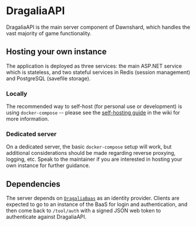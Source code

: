 # DragaliaAPI

DragaliaAPI is the main server component of Dawnshard, which handles the vast majority of game functionality.

## Hosting your own instance

The application is deployed as three services: the main ASP.NET service which is stateless, and two stateful services in Redis (session management) and PostgreSQL (savefile storage).

### Locally

The recommended way to self-host (for personal use or development) is using `docker-compose` -- please see the [self-hosting guide](https://github.com/SapiensAnatis/Dawnshard/wiki/Self-hosting-guide) in the wiki for more information.

### Dedicated server

On a dedicated server, the basic `docker-compose` setup will work, but additional considerations should be made regarding reverse proxying, logging, etc. Speak to the maintainer if you are interested in hosting your own instance for further guidance.

## Dependencies

The server depends on [`DragaliaBaas`](https://github.com/DragaliaLostRevival/DragaliaBaasServer) as an identity provider. Clients are expected to go to an instance of the BaaS for login and authentication, and then come back to `/tool/auth` with a signed JSON web token to authenticate against DragaliaAPI.